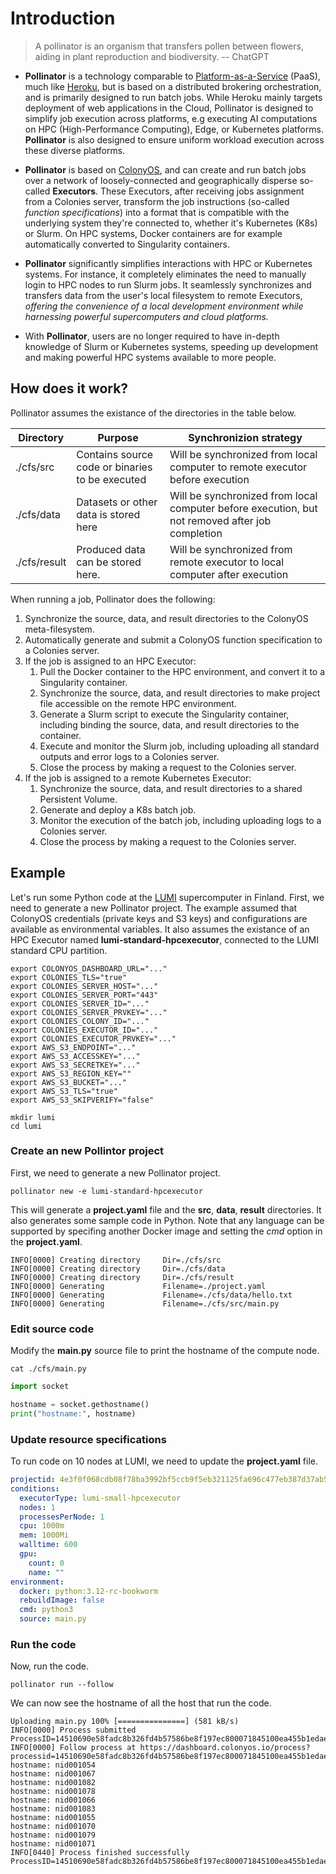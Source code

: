 # Introduction
> A pollinator is an organism that transfers pollen between flowers, aiding in plant reproduction and biodiversity. -- ChatGPT

* **Pollinator** is a technology comparable to [Platform-as-a-Service](https://en.wikipedia.org/wiki/Platform_as_a_service) (PaaS), 
much like [Heroku](https://www.heroku.com), 
but is based on a distributed brokering orchestration, and is primarily designed to run batch jobs. 
While Heroku mainly targets deployment of web applications 
in the Cloud, Pollinator is designed to simplify job execution across platforms, e.g executing AI computations on 
HPC (High-Performance Computing), Edge, or Kubernetes platforms. **Pollinator** is also designed to ensure uniform workload execution across these diverse platforms.

* **Pollinator** is based on [ColonyOS](https://colonyos.io), and can create and run batch jobs over a network of 
loosely-connected and geographically disperse so-called **Executors**. These Executors, after receiving jobs assignment from a Colonies server, transform the job 
instructions (so-called *function specifications*) into a format that is compatible with the underlying system they're connected to, 
whether it's Kubernetes (K8s) or Slurm. On HPC systems, Docker containers are for example automatically converted to Singularity containers.

* **Pollinator** significantly simplifies interactions with HPC or Kubernetes systems. For instance, it completely eliminates the need to manually
login to HPC nodes to run Slurm jobs. It seamlessly synchronizes and transfers data from the 
user's local filesystem to remote Executors, *offering the convenience of a local development environment while harnessing powerful supercomputers 
and cloud platforms.*

*  With **Pollinator**, users are no longer required to have in-depth knowledge of Slurm or Kubernetes systems, speeding up development and making 
powerful HPC systems available to more people.

## How does it work? 
Pollinator assumes the existance of the directories in the table below.  

| Directory    | Purpose                                         | Synchronizion strategy                                                      |
|--------------|-------------------------------------------------|-----------------------------------------------------------------------------|
| ./cfs/src    | Contains source code or binaries to be executed | Will be synchronized from local computer to remote executor before execution                           |
| ./cfs/data   | Datasets or other data is stored here           | Will be synchronized from local computer before execution, but not removed after job completion        |
| ./cfs/result | Produced data can be stored here.               | Will be synchronized from remote executor to local computer after execution                            |

When running a job, Pollinator does the following:
1. Synchronize the source, data, and result directories to the ColonyOS meta-filesystem.
2. Automatically generate and submit a ColonyOS function specification to a Colonies server.
2. If the job is assigned to an HPC Executor:
    1. Pull the Docker container to the HPC environment, and convert it to a Singularity container.
    3. Synchronize the source, data, and result directories to make project file accessible on the remote HPC environment.
    4. Generate a Slurm script to execute the Singularity container, including binding the source, data, and result directories to the container.
    5. Execute and monitor the Slurm job, including uploading all standard outputs and error logs to a Colonies server.
    6. Close the process by making a request to the Colonies server.
2. If the job is assigned to a remote Kubernetes Executor:
    1. Synchronize the source, data, and result directories to a shared Persistent Volume.
    2. Generate and deploy a K8s batch job. 
    3. Monitor the execution of the batch job, including uploading logs to a Colonies server.
    4. Close the process by making a request to the Colonies server.

## Example
Let's run some Python code at the [LUMI](https://www.lumi-supercomputer.eu) supercomputer in Finland. First, we need to generate a new Pollinator project.
The example assumed that ColonyOS credentials (private keys and S3 keys) and configurations are available as 
environmental variables. It also assumes the existance of an HPC Executor named **lumi-standard-hpcexecutor**, connected
to the LUMI standard CPU partition.

```console
export COLONYOS_DASHBOARD_URL="..."
export COLONIES_TLS="true"
export COLONIES_SERVER_HOST="..."
export COLONIES_SERVER_PORT="443"
export COLONIES_SERVER_ID="..."
export COLONIES_SERVER_PRVKEY="..."
export COLONIES_COLONY_ID="..."
export COLONIES_EXECUTOR_ID="..."
export COLONIES_EXECUTOR_PRVKEY="..."
export AWS_S3_ENDPOINT="..."
export AWS_S3_ACCESSKEY="..."
export AWS_S3_SECRETKEY="..."
export AWS_S3_REGION_KEY=""
export AWS_S3_BUCKET="..."
export AWS_S3_TLS="true"
export AWS_S3_SKIPVERIFY="false"
```

```console
mkdir lumi
cd lumi
```

### Create an new Pollintor project
First, we need to generate a new Pollinator project.

```console
pollinator new -e lumi-standard-hpcexecutor
```

This will generate a **project.yaml** file and the **src**, **data**, **result** directories. It also generates some sample code in Python. 
Note that any language can be supported by specifing another Docker image and setting the *cmd* option in the **project.yaml**.

```console
INFO[0000] Creating directory     Dir=./cfs/src
INFO[0000] Creating directory     Dir=./cfs/data
INFO[0000] Creating directory     Dir=./cfs/result
INFO[0000] Generating             Filename=./project.yaml
INFO[0000] Generating             Filename=./cfs/data/hello.txt
INFO[0000] Generating             Filename=./cfs/src/main.py
```

### Edit source code
Modify the **main.py** source file to print the hostname of the compute node.
```console
cat ./cfs/main.py
```

```python
import socket

hostname = socket.gethostname()
print("hostname:", hostname)
```

### Update resource specifications
To run code on 10 nodes at LUMI, we need to update the **project.yaml** file.
```yaml
projectid: 4e3f0f068cdb08f78ba3992bf5ccb9f5eb321125fa696c477eb387d37ab5c15f
conditions:
  executorType: lumi-small-hpcexecutor
  nodes: 1
  processesPerNode: 1
  cpu: 1000m
  mem: 1000Mi
  walltime: 600
  gpu:
    count: 0
    name: ""
environment:
  docker: python:3.12-rc-bookworm
  rebuildImage: false
  cmd: python3
  source: main.py
```

### Run the code
Now, run the code.
```console
pollinator run --follow
```

We can now see the hostname of all the host that run the code.
```console
Uploading main.py 100% [===============] (581 kB/s)
INFO[0000] Process submitted                             ProcessID=14510690e58fadc8b326fd4b57586be8f197ec800071845100ea455b1edaed8a
INFO[0000] Follow process at https://dashboard.colonyos.io/process?processid=14510690e58fadc8b326fd4b57586be8f197ec800071845100ea455b1edaed8a
hostname: nid001054
hostname: nid001067
hostname: nid001082
hostname: nid001078
hostname: nid001066
hostname: nid001083
hostname: nid001055
hostname: nid001070
hostname: nid001079
hostname: nid001071
INFO[0440] Process finished successfully                 ProcessID=14510690e58fadc8b326fd4b57586be8f197ec800071845100ea455b1edaed8a
```
